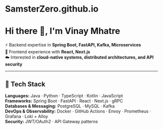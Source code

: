 # SamsterZero.github.io
# Hi there 👋, I'm Vinay Mhatre  
 
⚡ Backend expertise in **Spring Boot, FastAPI, Kafka, Microservices**  
🎨 Frontend experience with **React, Next.js**  
☁️ Interested in **cloud-native systems, distributed architectures, and API security**  

---

## 🔧 Tech Stack
**Languages:** Java · Python · TypeScript · Kotlin · JavaScript  
**Frameworks:** Spring Boot · FastAPI · React · Next.js · gRPC  
**Databases & Messaging:** PostgreSQL · MySQL · Kafka  
**DevOps & Observability:** Docker · GitHub Actions · Envoy · Prometheus · Grafana · Loki + Alloy  
**Security:** JWT/OAuth2 · API Gateway patterns  
<!--
**SamsterZero/SamsterZero** is a ✨ _special_ ✨ repository because its `README.md` (this file) appears on your GitHub profile.

Here are some ideas to get you started:

- 🔭 I’m currently working on ...
- 🌱 I’m currently learning ...
- 👯 I’m looking to collaborate on ...
- 🤔 I’m looking for help with ...
- 💬 Ask me about ...
- 📫 How to reach me: ...
- 😄 Pronouns: ...
- ⚡ Fun fact: ...
-->

